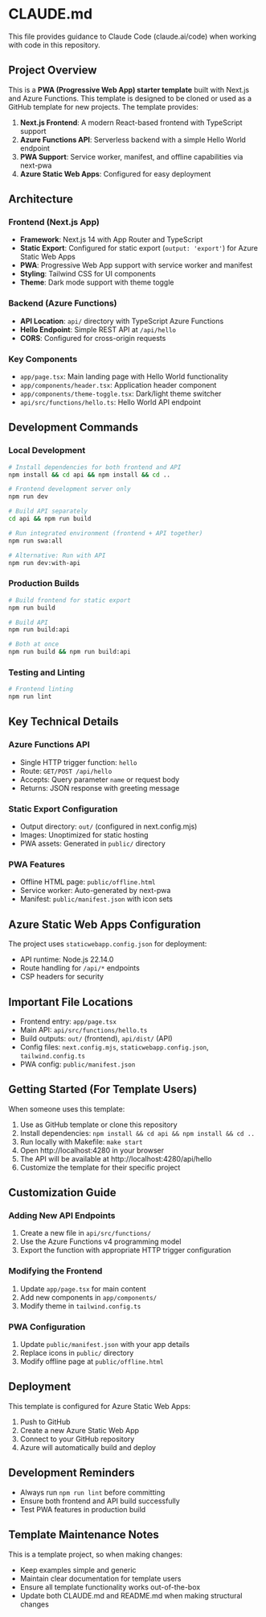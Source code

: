 # CLAUDE.md

This file provides guidance to Claude Code (claude.ai/code) when working with code in this repository.

## Project Overview

This is a **PWA (Progressive Web App) starter template** built with Next.js and Azure Functions. This template is designed to be cloned or used as a GitHub template for new projects. The template provides:

1. **Next.js Frontend**: A modern React-based frontend with TypeScript support
2. **Azure Functions API**: Serverless backend with a simple Hello World endpoint
3. **PWA Support**: Service worker, manifest, and offline capabilities via next-pwa
4. **Azure Static Web Apps**: Configured for easy deployment

## Architecture

### Frontend (Next.js App)

- **Framework**: Next.js 14 with App Router and TypeScript
- **Static Export**: Configured for static export (`output: 'export'`) for Azure Static Web Apps
- **PWA**: Progressive Web App support with service worker and manifest
- **Styling**: Tailwind CSS for UI components
- **Theme**: Dark mode support with theme toggle

### Backend (Azure Functions)

- **API Location**: `api/` directory with TypeScript Azure Functions
- **Hello Endpoint**: Simple REST API at `/api/hello`
- **CORS**: Configured for cross-origin requests

### Key Components

- `app/page.tsx`: Main landing page with Hello World functionality
- `app/components/header.tsx`: Application header component
- `app/components/theme-toggle.tsx`: Dark/light theme switcher
- `api/src/functions/hello.ts`: Hello World API endpoint

## Development Commands

### Local Development

```bash
# Install dependencies for both frontend and API
npm install && cd api && npm install && cd ..

# Frontend development server only
npm run dev

# Build API separately
cd api && npm run build

# Run integrated environment (frontend + API together)
npm run swa:all

# Alternative: Run with API
npm run dev:with-api
```

### Production Builds

```bash
# Build frontend for static export
npm run build

# Build API
npm run build:api

# Both at once
npm run build && npm run build:api
```

### Testing and Linting

```bash
# Frontend linting
npm run lint
```

## Key Technical Details

### Azure Functions API

- Single HTTP trigger function: `hello`
- Route: `GET/POST /api/hello`
- Accepts: Query parameter `name` or request body
- Returns: JSON response with greeting message

### Static Export Configuration

- Output directory: `out/` (configured in next.config.mjs)
- Images: Unoptimized for static hosting
- PWA assets: Generated in `public/` directory

### PWA Features

- Offline HTML page: `public/offline.html`
- Service worker: Auto-generated by next-pwa
- Manifest: `public/manifest.json` with icon sets

## Azure Static Web Apps Configuration

The project uses `staticwebapp.config.json` for deployment:

- API runtime: Node.js 22.14.0
- Route handling for `/api/*` endpoints
- CSP headers for security

## Important File Locations

- Frontend entry: `app/page.tsx`
- Main API: `api/src/functions/hello.ts`
- Build outputs: `out/` (frontend), `api/dist/` (API)
- Config files: `next.config.mjs`, `staticwebapp.config.json`, `tailwind.config.ts`
- PWA config: `public/manifest.json`

## Getting Started (For Template Users)

When someone uses this template:

1. Use as GitHub template or clone this repository
2. Install dependencies: `npm install && cd api && npm install && cd ..`
3. Run locally with Makefile: `make start`
4. Open http://localhost:4280 in your browser
5. The API will be available at http://localhost:4280/api/hello
6. Customize the template for their specific project

## Customization Guide

### Adding New API Endpoints

1. Create a new file in `api/src/functions/`
2. Use the Azure Functions v4 programming model
3. Export the function with appropriate HTTP trigger configuration

### Modifying the Frontend

1. Update `app/page.tsx` for main content
2. Add new components in `app/components/`
3. Modify theme in `tailwind.config.ts`

### PWA Configuration

1. Update `public/manifest.json` with your app details
2. Replace icons in `public/` directory
3. Modify offline page at `public/offline.html`

## Deployment

This template is configured for Azure Static Web Apps:

1. Push to GitHub
2. Create a new Azure Static Web App
3. Connect to your GitHub repository
4. Azure will automatically build and deploy

## Development Reminders

- Always run `npm run lint` before committing
- Ensure both frontend and API build successfully
- Test PWA features in production build

## Template Maintenance Notes

This is a template project, so when making changes:

- Keep examples simple and generic
- Maintain clear documentation for template users
- Ensure all template functionality works out-of-the-box
- Update both CLAUDE.md and README.md when making structural changes